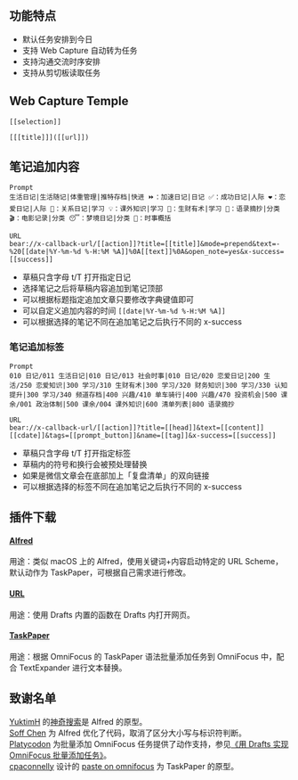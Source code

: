 ## 功能特点
- 默认任务安排到今日
- 支持 Web Capture 自动转为任务
- 支持沟通交流时序安排
- 支持从剪切板读取任务

## Web Capture Temple
```
[[selection]]

[[[title]]]([[url]])
```

## 笔记追加内容
```
Prompt
生活日记|生活随记|体重管理|推特存档|快进 ⏩：加速日记|日记 ✅：成功日记|人际 ❤️：恋爱日记|人际 👬：关系日记|学习 💡：课外知识|学习 💬：生财有术|学习 💬：语录摘抄|分类 🎬：电影记录|分类 😴：梦境日记|分类 📰：时事概括

URL
bear://x-callback-url/[[action]]?title=[[title]]&mode=prepend&text=-%20[[date|%Y-%m-%d %-H:%M %A]]%0A[[text]]%0A&open_note=yes&x-success=[[success]]
```
- 草稿只含字母 t/T 打开指定日记
- 选择笔记之后将草稿内容追加到笔记顶部
- 可以根据标题指定追加文章只要修改字典键值即可
- 可以自定义追加内容的时间 `[[date|%Y-%m-%d %-H:%M %A]]`
- 可以根据选择的笔记不同在追加笔记之后执行不同的 x-success

### 笔记追加标签
```
Prompt
010 日记/011 生活日记|010 日记/013 社会时事|010 日记/020 恋爱日记|200 生活/250 恋爱知识|300 学习/310 生财有术|300 学习/320 财务知识|300 学习/330 认知提升|300 学习/340 频道存档|400 兴趣/410 单车骑行|400 兴趣/470 投资机会|500 课余/001 政治体制|500 课余/004 课外知识|600 清单列表|800 语录摘抄

URL
bear://x-callback-url/[[action]]?title=[[head]]&text=[[content]][[cdate]]&tags=[[prompt_button]]&name=[[tag]]&x-success=[[success]]
```
- 草稿只含字母 t/T 打开指定标签
- 草稿内的符号和换行会被预处理替换
- 如果是微信文章会在底部加上「复盘清单」的双向链接
- 可以根据选择的标签不同在追加笔记之后执行不同的 x-success

## 插件下载
#### [Alfred](https://drafts4-actions.agiletortoise.com/a/2PS)
用途：类似 macOS 上的 Alfred，使用关键词+内容启动特定的 URL Scheme，默认动作为 TaskPaper，可根据自己需求进行修改。

#### [URL](https://drafts4-actions.agiletortoise.com/a/2PV)
用途：使用 Drafts 内置的函数在 Drafts 内打开网页。

#### [TaskPaper](https://drafts4-actions.agiletortoise.com/a/2PT)
用途：根据 OmniFocus 的 TaskPaper 语法批量添加任务到 OmniFocus 中，配合 TextExpander 进行文本替换。

## 致谢名单
[YuktimH](https://sspai.com/user/47944/updates) 的[神奇搜索](https://sspai.com/post/35377)是 Alfred 的原型。  
[Soff Chen](https://github.com/soffchen) 为 Alfred 优化了代码，取消了区分大小写与标识符判断。  
[Platycodon](https://sspai.com/user/714505/updates) 为批量添加 OmniFocus 任务提供了动作支持，参见[《用 Drafts 实现 OmniFocus 批量添加任务》](https://sspai.com/post/38809)。  
[cpaconnelly](https://twitter.com/cpaconnelly) 设计的 [paste on omnifocus](https://drafts4-actions.agiletortoise.com/a/1xa) 为 TaskPaper 的原型。  
